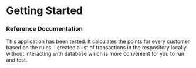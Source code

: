 # Getting Started

### Reference Documentation

This application has been tested.
It calculates the points for every customer based on the rules.
I created a list of transactions in the respository locally without interacting with database
which is more convenient for you to run and test.